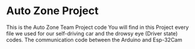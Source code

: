# Auto Zone Project
This is the Auto Zone Team Project code
You will find in this Project every file we used for our self-driving car and the drowsy eye (Driver state) codes. 
The communication code between the Arduino and Esp-32Cam
